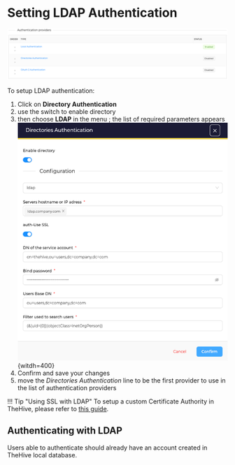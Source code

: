 # Setting LDAP Authentication

![](../../images/administration-guides/authentication/authentication-providers-list.png)

To setup LDAP authentication:

1. Click on **Directory Authentication**
2. use the switch to enable directory 
3. then choose **LDAP** in the menu ; the list of required parameters appears
  ![](../../images/administration-guides/authentication/authentication-configure-ldap.png){witdh=400}
4. Confirm and save your changes
5. move the _Directories Authentication_ line to be the first provider to use in the list of authentication providers

!!! Tip "Using SSL with LDAP"
    To setup a custom Certificate Authority in TheHive, please refer to [this guide](../../configuration/ssl.md#using-custom-certificate-authorities).


## Authenticating with LDAP

Users able to authenticate should already have an account created in TheHive local database.